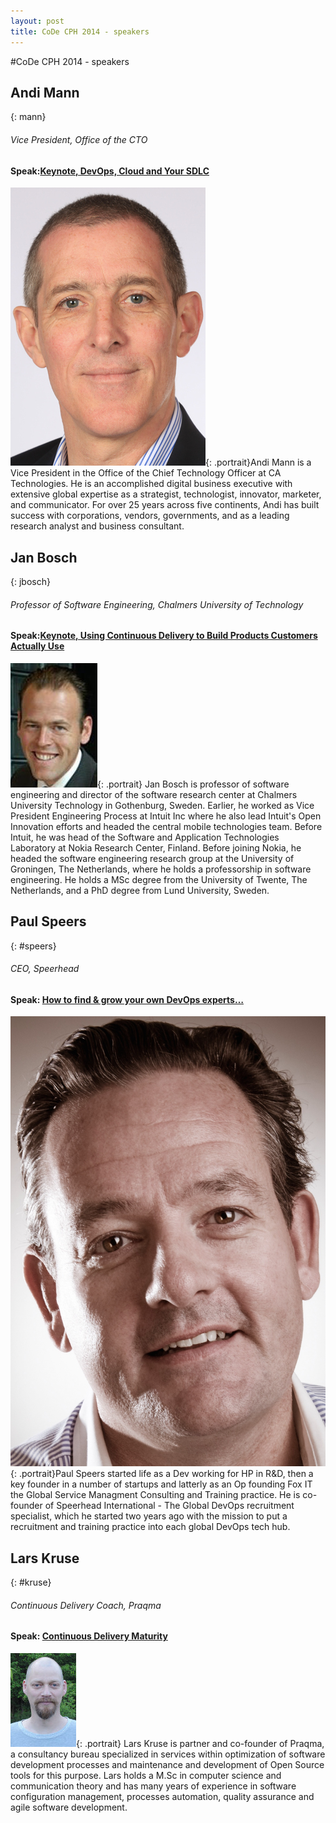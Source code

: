 ```yaml
---
layout: post
title: CoDe CPH 2014 - speakers
---
```

#CoDe CPH 2014 - speakers

## Andi Mann
{: mann}

###### Vice President, Office of the CTO

#### Speak:[Keynote, DevOps, Cloud and Your SDLC](/program#devops)

![Andi Mann](/images/speakers/andimann.jpg){: .portrait}Andi Mann is a Vice President in the Office of the Chief Technology Officer at CA Technologies. He is an accomplished digital business executive with extensive global expertise as a strategist, technologist, innovator, marketer, and communicator. For over 25 years across five continents, Andi has built success with corporations, vendors, governments, and as a leading research analyst and business consultant.<br clear="both">

## Jan Bosch
{: jbosch}

###### Professor of Software Engineering, Chalmers University of Technology

#### Speak:[Keynote, Using Continuous Delivery to Build Products Customers Actually Use](/program#usingcd)

![Jan Bosch](/images/speakers/jbosch.jpg){: .portrait} Jan Bosch is professor of software engineering and director of the software research center at Chalmers University Technology in Gothenburg, Sweden. Earlier, he worked as Vice President Engineering Process at Intuit Inc where he also lead Intuit's Open Innovation efforts and headed the central mobile technologies team. Before Intuit, he was head of the Software and Application Technologies Laboratory at Nokia Research Center, Finland. Before joining Nokia, he headed the software engineering research group at the University of Groningen, The Netherlands, where he holds a professorship in software engineering. He holds a MSc degree from the University of Twente, The Netherlands, and a PhD degree from Lund University, Sweden.

## Paul Speers
{: #speers}

###### CEO, Speerhead

#### Speak: [How to find & grow your own DevOps experts…](/program#howto)

![Paul Speers](/images/speakers/pspeers.jpg){: .portrait}Paul Speers started life as a Dev working for HP in R&D, then a key founder in a number of startups and latterly as an Op founding Fox IT the Global Service Managment Consulting and Training practice. He is co-founder of  Speerhead International - The Global DevOps recruitment specialist, which he started two years ago with the mission to put a recruitment and training practice into each global DevOps tech hub.<br clear="both">

## Lars Kruse
{: #kruse}

###### Continuous Delivery Coach, Praqma

#### Speak: [Continuous Delivery Maturity](/program#cdmaturity)

![Lars Kruse](/images/speakers/lars_kruse.jpg){: .portrait} Lars Kruse is partner and co-founder of Praqma, a consultancy bureau specialized in services within optimization of software development processes and maintenance and development of Open Source tools for this purpose. Lars holds a M.Sc in computer science and communication theory and has many years of experience in software configuration management, processes automation, quality assurance and agile software development.<br clear="both">
